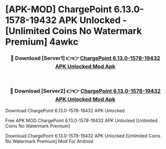 # [APK-MOD] ChargePoint 6.13.0-1578-19432 APK Unlocked - [Unlimited Coins No Watermark Premium] 4awkc



<div align="center">
<h3>🔴 Download [Server1] 👉👉 <a href="https://momento.my/?title=ChargePoint_6.13.0-1578-19432_APK_Unlocked">ChargePoint 6.13.0-1578-19432 APK Unlocked Mod Apk</a></h3><br>

<h3>🔴 Download [Server2] 👉👉 <a href="https://momento.my/?title=ChargePoint_6.13.0-1578-19432_APK_Unlocked">ChargePoint 6.13.0-1578-19432 APK Unlocked Mod Apk</a></h3>
</div>



Download ChargePoint 6.13.0-1578-19432 APK Unlocked 

Free APK MOD ChargePoint 6.13.0-1578-19432 APK Unlocked [Unlimited Coins No Watermark Premium]

Download ChargePoint 6.13.0-1578-19432 APK Unlocked [Unlimited Coins No Watermark Premium] Mod For Android
